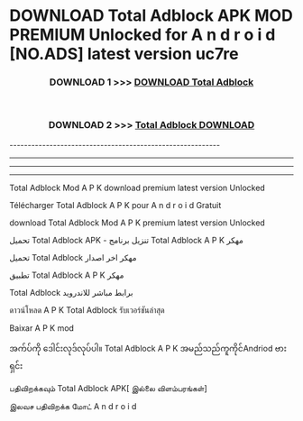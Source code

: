 # DOWNLOAD Total Adblock  APK MOD PREMIUM Unlocked for A n d r o i d [NO.ADS] latest version uc7re 



<div align="center">

<h3>DOWNLOAD 1 >>> <a href="https://getmod2.web.app/?judul=Total Adblock ">DOWNLOAD Total Adblock </a></h3><br>

<h3>DOWNLOAD 2 >>> <a href="https://getmod2.web.app/?judul=Total Adblock ">Total Adblock  DOWNLOAD </a></h3>

</div>
----------------------------------------------------------

----------------------------------------------------------

----------------------------------------------------------

----------------------------------------------------------

Total Adblock  Mod A P K download premium latest version Unlocked

Télécharger Total Adblock  A P K pour A n d r o i d Gratuit

download Total Adblock  Mod A P K premium latest version Unlocked

تحميل Total Adblock  APK - تنزيل برنامج Total Adblock  A P K مهكر

تحميل Total Adblock  مهكر اخر اصدار

تطبيق Total Adblock  A P K مهكر

Total Adblock  برابط مباشر للاندرويد

ดาวน์โหลด A P K Total Adblock  รับเวอร์ชันล่าสุด

Baixar A P K mod

အက်ပ်ကို ဒေါင်းလုဒ်လုပ်ပါ။ Total Adblock  A P K အမည်သည်ကူကိုင်Andriod ဗားရှင်း

பதிவிறக்கவும் Total Adblock  APK[ இல்லை விளம்பரங்கள்] 
 
இலவச பதிவிறக்க மோட் A n d r o i d



